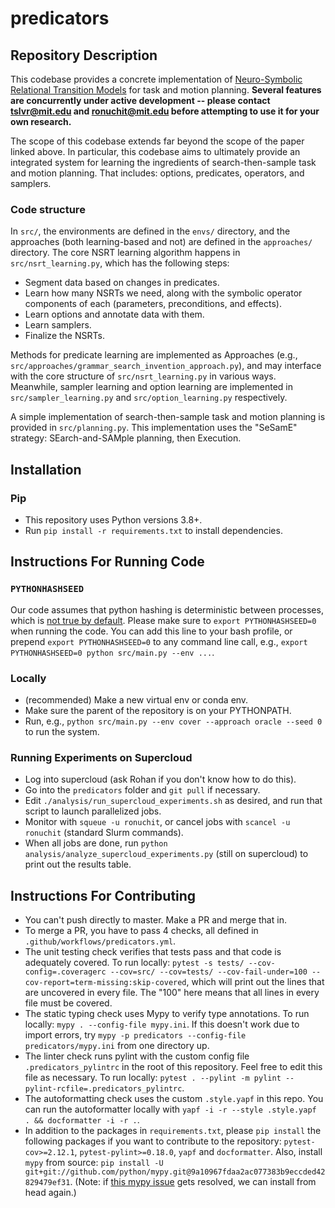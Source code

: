 # predicators

## Repository Description

This codebase provides a concrete implementation of [Neuro-Symbolic Relational Transition Models](https://arxiv.org/abs/2105.14074) for task and motion planning. **Several features are concurrently under active development -- please contact <tslvr@mit.edu> and <ronuchit@mit.edu> before attempting to use it for your own research.**

The scope of this codebase extends far beyond the scope of the paper linked above. In particular, this codebase aims to ultimately provide an integrated system for learning the ingredients of search-then-sample task and motion planning. That includes: options, predicates, operators, and samplers.

### Code structure

In `src/`, the environments are defined in the `envs/` directory, and the approaches (both learning-based and not) are defined in the `approaches/` directory. The core NSRT learning algorithm happens in `src/nsrt_learning.py`, which has the following steps:
* Segment data based on changes in predicates.
* Learn how many NSRTs we need, along with the symbolic operator components of each (parameters, preconditions, and effects).
* Learn options and annotate data with them.
* Learn samplers.
* Finalize the NSRTs.

Methods for predicate learning are implemented as Approaches (e.g., `src/approaches/grammar_search_invention_approach.py`), and may interface with the core structure of `src/nsrt_learning.py` in various ways. Meanwhile, sampler learning and option learning are implemented in `src/sampler_learning.py` and `src/option_learning.py` respectively.

A simple implementation of search-then-sample task and motion planning is provided in `src/planning.py`. This implementation uses the "SeSamE" strategy: SEarch-and-SAMple planning, then Execution.

## Installation
### Pip
* This repository uses Python versions 3.8+.
* Run `pip install -r requirements.txt` to install dependencies.

## Instructions For Running Code

### `PYTHONHASHSEED`
Our code assumes that python hashing is deterministic between processes, which is [not true by default](https://stackoverflow.com/questions/30585108/disable-hash-randomization-from-within-python-program).
Please make sure to `export PYTHONHASHSEED=0` when running the code. You can add this line to your bash profile, or prepend `export PYTHONHASHSEED=0` to any command line call, e.g., `export PYTHONHASHSEED=0 python src/main.py --env ...`.

### Locally
* (recommended) Make a new virtual env or conda env.
* Make sure the parent of the repository is on your PYTHONPATH.
* Run, e.g., `python src/main.py --env cover --approach oracle --seed 0` to run the system.

### Running Experiments on Supercloud
* Log into supercloud (ask Rohan if you don't know how to do this).
* Go into the `predicators` folder and `git pull` if necessary.
* Edit `./analysis/run_supercloud_experiments.sh` as desired, and run that script to launch parallelized jobs.
* Monitor with `squeue -u ronuchit`, or cancel jobs with `scancel -u ronuchit` (standard Slurm commands).
* When all jobs are done, run `python analysis/analyze_supercloud_experiments.py` (still on supercloud) to print out the results table.

## Instructions For Contributing
* You can't push directly to master. Make a PR and merge that in.
* To merge a PR, you have to pass 4 checks, all defined in `.github/workflows/predicators.yml`.
* The unit testing check verifies that tests pass and that code is adequately covered. To run locally: `pytest -s tests/ --cov-config=.coveragerc --cov=src/ --cov=tests/ --cov-fail-under=100 --cov-report=term-missing:skip-covered`, which will print out the lines that are uncovered in every file. The "100" here means that all lines in every file must be covered.
* The static typing check uses Mypy to verify type annotations. To run locally: `mypy . --config-file mypy.ini`. If this doesn't work due to import errors, try `mypy -p predicators --config-file predicators/mypy.ini` from one directory up.
* The linter check runs pylint with the custom config file `.predicators_pylintrc` in the root of this repository. Feel free to edit this file as necessary. To run locally: `pytest . --pylint -m pylint --pylint-rcfile=.predicators_pylintrc`.
* The autoformatting check uses the custom `.style.yapf` in this repo. You can run the autoformatter locally with `yapf -i -r --style .style.yapf . && docformatter -i -r .`.
* In addition to the packages in `requirements.txt`, please `pip install` the following packages if you want to contribute to the repository: `pytest-cov>=2.12.1`, `pytest-pylint>=0.18.0`, `yapf` and `docformatter`. Also, install `mypy` from source: `pip install -U git+git://github.com/python/mypy.git@9a10967fdaa2ac077383b9eccded42829479ef31`. (Note: if [this mypy issue](https://github.com/python/mypy/issues/5485) gets resolved, we can install from head again.)
